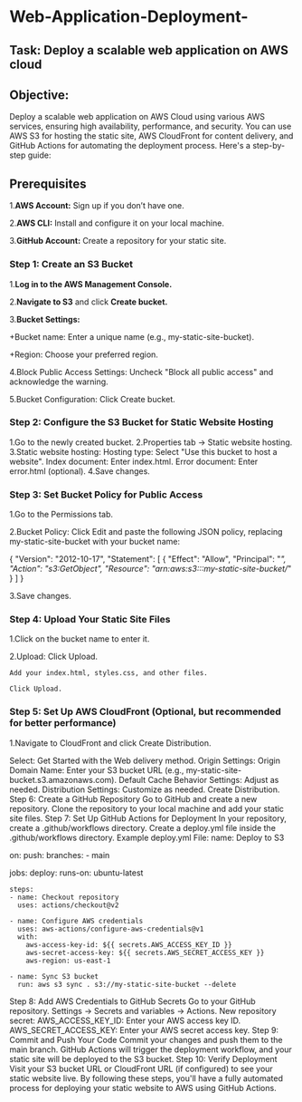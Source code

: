 # Web-Application-Deployment-
## Task: Deploy a scalable web application on AWS cloud

## Objective:
Deploy a scalable web application on AWS Cloud using various AWS services, ensuring high availability, performance, and security. You can use AWS S3 for hosting the static site, AWS CloudFront for content delivery, and GitHub Actions for automating the deployment process. Here's a step-by-step guide:

## Prerequisites
1.**AWS Account:** Sign up if you don’t have one.

2.**AWS CLI:** Install and configure it on your local machine.

3.**GitHub Account:** Create a repository for your static site.

### Step 1: Create an S3 Bucket

1.**Log in to the AWS Management Console.**

2.**Navigate to S3** and click **Create bucket.**

3.**Bucket Settings:**

+Bucket name: Enter a unique name (e.g., my-static-site-bucket).
        
+Region: Choose your preferred region.
    
4.Block Public Access Settings: Uncheck "Block all public access" and acknowledge the warning.

5.Bucket Configuration: Click Create bucket.

### Step 2: Configure the S3 Bucket for Static Website Hosting

1.Go to the newly created bucket.
2.Properties tab → Static website hosting.
3.Static website hosting:
    Hosting type: Select "Use this bucket to host a website".
    Index document: Enter index.html.
    Error document: Enter error.html (optional).
4.Save changes.


### Step 3: Set Bucket Policy for Public Access

1.Go to the Permissions tab.

2.Bucket Policy: Click Edit and paste the following JSON policy, replacing my-static-site-bucket with your bucket name:

{
  "Version": "2012-10-17",
  "Statement": [
    {
      "Effect": "Allow",
      "Principal": "*",
      "Action": "s3:GetObject",
      "Resource": "arn:aws:s3:::my-static-site-bucket/*"
    }
  ]
}

3.Save changes.

### Step 4: Upload Your Static Site Files

1.Click on the bucket name to enter it.

2.Upload:
    Click Upload.
    
    Add your index.html, styles.css, and other files.
    
    Click Upload.
    
### Step 5: Set Up AWS CloudFront (Optional, but recommended for better performance)

1.Navigate to CloudFront and click Create Distribution.

Select: Get Started with the Web delivery method.
Origin Settings:
Origin Domain Name: Enter your S3 bucket URL (e.g., my-static-site-bucket.s3.amazonaws.com).
Default Cache Behavior Settings: Adjust as needed.
Distribution Settings: Customize as needed.
Create Distribution.
Step 6: Create a GitHub Repository
Go to GitHub and create a new repository.
Clone the repository to your local machine and add your static site files.
Step 7: Set Up GitHub Actions for Deployment
In your repository, create a .github/workflows directory.
Create a deploy.yml file inside the .github/workflows directory.
Example deploy.yml File:
name: Deploy to S3

on:
  push:
    branches:
      - main

jobs:
  deploy:
    runs-on: ubuntu-latest

    steps:
    - name: Checkout repository
      uses: actions/checkout@v2

    - name: Configure AWS credentials
      uses: aws-actions/configure-aws-credentials@v1
      with:
        aws-access-key-id: ${{ secrets.AWS_ACCESS_KEY_ID }}
        aws-secret-access-key: ${{ secrets.AWS_SECRET_ACCESS_KEY }}
        aws-region: us-east-1

    - name: Sync S3 bucket
      run: aws s3 sync . s3://my-static-site-bucket --delete
Step 8: Add AWS Credentials to GitHub Secrets
Go to your GitHub repository.
Settings → Secrets and variables → Actions.
New repository secret:
AWS_ACCESS_KEY_ID: Enter your AWS access key ID.
AWS_SECRET_ACCESS_KEY: Enter your AWS secret access key.
Step 9: Commit and Push Your Code
Commit your changes and push them to the main branch.
GitHub Actions will trigger the deployment workflow, and your static site will be deployed to the S3 bucket.
Step 10: Verify Deployment
Visit your S3 bucket URL or CloudFront URL (if configured) to see your static website live.
By following these steps, you'll have a fully automated process for deploying your static website to AWS using GitHub Actions.
